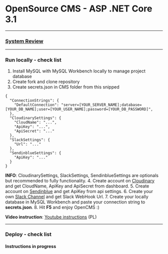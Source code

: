 ﻿# OpenSource CMS - ASP .NET Core 3.1 

***

### [System Review](https://www.youtube.com/watch?v=ihhuuw4gdfM&t)

***
### Run locally - check list

1. Install MySQL with MySQL Workbench locally to manage project database
2. Create fork and clone repository
3. Create secrets.json in CMS folder from this snipped
```
{
  "ConnectionStrings": {
    "DefaultConnection": "server=[YOUR_SERVER_NAME];database=[YOUR_DB_NAME];user=[YOUR_USER_NAME];password=[YOUR_DB_PASSWORD]",
  },
  "CloudinarySettings": {
    "CloudName": "...",
    "ApiKey": "...",
    "ApiSecret": "..."
  },
  "SlackSettings": {
    "Url": "..."
  },
  "SendinblueSettings": {
    "ApiKey": "..."
  }
}
```
**INFO**: CloudinarySettings, SlackSettings, SendinblueSettings are optionals but recommended to fully functionality.
4. Create account on [Cloudinary](https://cloudinary.com/) and get CloudName, ApiKey and ApiSecret from dashboard.
5. Create account on [Sendinblue](https://www.sendinblue.com/) and get ApiKey from api settings.
6. Create your own [Slack Channel](https://api.slack.com/) and get Slack WebHook Url. 
7. Create your locally database in MySQL Workbench and paste your connection string to **secrets.json**.
8. Hit **F5** and enjoy OpenCMS :)

**Video instruction**: [Youtube instructions](https://youtube.com) (PL)

***

### Deploy - check list

#### Instructions in progress